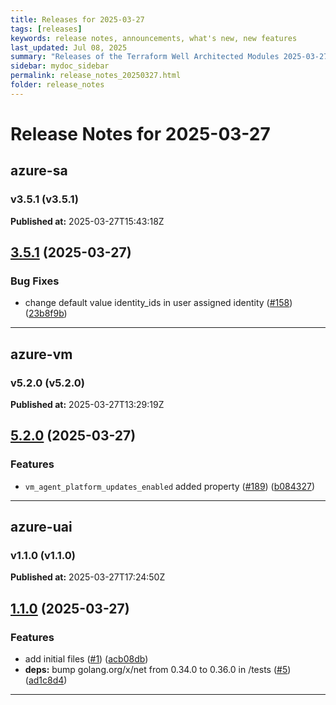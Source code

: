 ```yaml
---
title: Releases for 2025-03-27
tags: [releases]
keywords: release notes, announcements, what's new, new features
last_updated: Jul 08, 2025
summary: "Releases of the Terraform Well Architected Modules 2025-03-27"
sidebar: mydoc_sidebar
permalink: release_notes_20250327.html
folder: release_notes
---
```


# Release Notes for 2025-03-27

## azure-sa
### v3.5.1 (v3.5.1)
**Published at:** 2025-03-27T15:43:18Z

## [3.5.1](https://github.com/CloudNationHQ/terraform-azure-sa/compare/v3.5.0...v3.5.1) (2025-03-27)


### Bug Fixes

* change default value identity_ids in user assigned identity ([#158](https://github.com/CloudNationHQ/terraform-azure-sa/issues/158)) ([23b8f9b](https://github.com/CloudNationHQ/terraform-azure-sa/commit/23b8f9b3192d2cc8382daaccb92e4e13e3e198a6))

---

## azure-vm
### v5.2.0 (v5.2.0)
**Published at:** 2025-03-27T13:29:19Z

## [5.2.0](https://github.com/CloudNationHQ/terraform-azure-vm/compare/v5.1.0...v5.2.0) (2025-03-27)


### Features

* `vm_agent_platform_updates_enabled` added property ([#189](https://github.com/CloudNationHQ/terraform-azure-vm/issues/189)) ([b084327](https://github.com/CloudNationHQ/terraform-azure-vm/commit/b084327e6eabca182e445d97974dfd15a7b355a1))

---

## azure-uai
### v1.1.0 (v1.1.0)
**Published at:** 2025-03-27T17:24:50Z

## [1.1.0](https://github.com/CloudNationHQ/terraform-azure-uai/compare/v1.0.0...v1.1.0) (2025-03-27)


### Features

* add initial files  ([#1](https://github.com/CloudNationHQ/terraform-azure-uai/issues/1)) ([acb08db](https://github.com/CloudNationHQ/terraform-azure-uai/commit/acb08dbd1a8a011dd6680926db59b2b44de9c668))
* **deps:** bump golang.org/x/net from 0.34.0 to 0.36.0 in /tests ([#5](https://github.com/CloudNationHQ/terraform-azure-uai/issues/5)) ([ad1c8d4](https://github.com/CloudNationHQ/terraform-azure-uai/commit/ad1c8d49223514b1a68e4399897d72620b5945ab))

---

